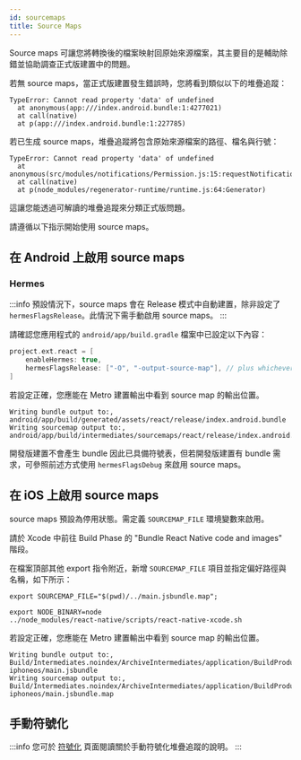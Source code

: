 ```yaml
---
id: sourcemaps
title: Source Maps
---
```


Source maps 可讓您將轉換後的檔案映射回原始來源檔案，其主要目的是輔助除錯並協助調查正式版建置中的問題。

若無 source maps，當正式版建置發生錯誤時，您將看到類似以下的堆疊追蹤：

```text
TypeError: Cannot read property 'data' of undefined
  at anonymous(app:///index.android.bundle:1:4277021)
  at call(native)
  at p(app:///index.android.bundle:1:227785)
```

若已生成 source maps，堆疊追蹤將包含原始來源檔案的路徑、檔名與行號：

```text
TypeError: Cannot read property 'data' of undefined
  at anonymous(src/modules/notifications/Permission.js:15:requestNotificationPermission)
  at call(native)
  at p(node_modules/regenerator-runtime/runtime.js:64:Generator)
```

這讓您能透過可解讀的堆疊追蹤來分類正式版問題。

請遵循以下指示開始使用 source maps。

## 在 Android 上啟用 source maps

### Hermes

:::info
預設情況下，source maps 會在 Release 模式中自動建置，除非設定了 `hermesFlagsRelease`。此情況下需手動啟用 source maps。
:::

請確認您應用程式的 `android/app/build.gradle` 檔案中已設定以下內容：

```groovy
project.ext.react = [
    enableHermes: true,
    hermesFlagsRelease: ["-O", "-output-source-map"], // plus whichever flag was required to set this away from default
]
```

若設定正確，您應能在 Metro 建置輸出中看到 source map 的輸出位置。

```text
Writing bundle output to:, android/app/build/generated/assets/react/release/index.android.bundle
Writing sourcemap output to:, android/app/build/intermediates/sourcemaps/react/release/index.android.bundle.packager.map
```

開發版建置不會產生 bundle 因此已具備符號表，但若開發版建置有 bundle 需求，可參照前述方式使用 `hermesFlagsDebug` 來啟用 source maps。

## 在 iOS 上啟用 source maps

source maps 預設為停用狀態。需定義 `SOURCEMAP_FILE` 環境變數來啟用。

請於 Xcode 中前往 Build Phase 的 "Bundle React Native code and images" 階段。

在檔案頂部其他 export 指令附近，新增 `SOURCEMAP_FILE` 項目並指定偏好路徑與名稱，如下所示：

```
export SOURCEMAP_FILE="$(pwd)/../main.jsbundle.map";

export NODE_BINARY=node
../node_modules/react-native/scripts/react-native-xcode.sh
```

若設定正確，您應能在 Metro 建置輸出中看到 source map 的輸出位置。

```text
Writing bundle output to:, Build/Intermediates.noindex/ArchiveIntermediates/application/BuildProductsPath/Release-iphoneos/main.jsbundle
Writing sourcemap output to:, Build/Intermediates.noindex/ArchiveIntermediates/application/BuildProductsPath/Release-iphoneos/main.jsbundle.map
```

## 手動符號化

:::info
您可於 [符號化](symbolication.md) 頁面閱讀關於手動符號化堆疊追蹤的說明。
:::